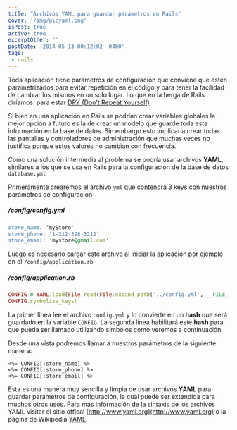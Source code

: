 ```yaml
---
title: "Archivos YAML para guardar parámetros en Rails"
cover: '/img/picyaml.png'
isPost: true
active: true
excerptOther: ''
postDate: '2014-05-13 00:12:02 -0400'
tags:
 - rails
---
```


Toda aplicación tiene parámetros de configuración que conviene que estén parametrizados para evitar repetición en el código y para tener la facilidad de cambiar los mismos en un solo lugar. Lo que en la herga de Rails diríamos: para estar [DRY (Don't Repeat Yourself)](http://en.wikipedia.org/wiki/Don't_repeat_yourself)

Si bien en una aplicación en Rails se podrían crear variables globales la mejor opción a futuro es la de crear un modelo que guarde toda esta información en la base de datos. Sin embargo esto implicaría crear todas las pantallas y controladores de administración que muchas veces no justifica porque estos valores no cambian con frecuencia.

Como una solución intermedia al problema se podría usar archivos **YAML**, similares a los que se usa en Rails para la configuración de la base de datos `database.yml`

Primeramente crearemos el archivo `yml` que contendrá 3 keys con nuestros parámetros de configuración

##### /config/config.yml

``` ruby
store_name: ‘myStore'
store_phone: ‘1-212-328-3212‘
store_email: 'mystore@gmail.com'
```

Luego es necesario cargar este archivo al iniciar la aplicación por ejemplo en el `/config/application.rb`

##### /config/application.rb

``` ruby
CONFIG = YAML.load(File.read(File.expand_path('../config.yml', __FILE__)))
CONFIG.symbolize_keys!
```

La primer línea lee el archivo `config.yml` y lo convierte en un **hash** que será guardado en la variable `CONFIG`. La segunda línea habilitará este **hash** para que pueda ser llamado utilizando símbolos como veremos a continuación.

Desde una vista podremos llamar a nuestros parámetros de la siguiente manera: 

``` erb
<%= CONFIG[:store_name] %>
<%= CONFIG[:store_phone] %>
<%= CONFIG[:store_email] %>
```

Esta es una manera muy sencilla y limpia de usar archivos **YAML** para guardar parámetros de configuración, la cual puede ser extendida para muchos otros usos. Para más información de la sintaxis de los archivos YAML visitar el sitio offical [http://www.yaml.org](http://www.yaml.org) o la página de Wikipedia [YAML](http://en.wikipedia.org/wiki/YAML).